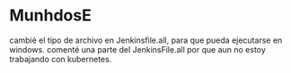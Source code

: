 # MunhdosE

cambié el tipo de archivo en Jenkinsfile.all, para que pueda ejecutarse en windows. 
comenté una parte del JenkinsFile.all por que aun no estoy trabajando con kubernetes.